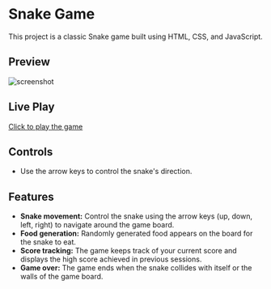 # Snake Game

This project is a classic Snake game built using HTML, CSS, and JavaScript. 

## Preview

![screenshot](https://github.com/gorusharma00/Snake-game/assets/108645957/424e016b-fe1a-4456-870e-2bbaf692ece9)

## Live Play

[Click to play the game](https://game-js-snake.netlify.app/)

## Controls

* Use the arrow keys to control the snake's direction.

## Features

- **Snake movement:** Control the snake using the arrow keys (up, down, left, right) to navigate around the game board.
- **Food generation:** Randomly generated food appears on the board for the snake to eat.
- **Score tracking:** The game keeps track of your current score and displays the high score achieved in previous sessions.
- **Game over:** The game ends when the snake collides with itself or the walls of the game board.
